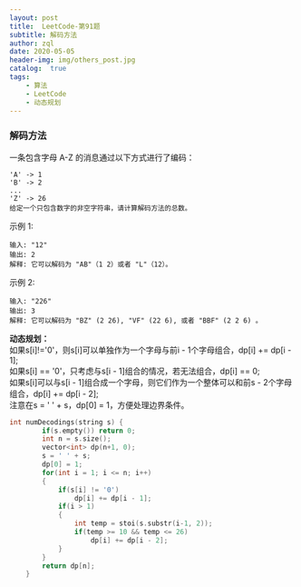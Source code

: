 ```yaml
---
layout: post
title:  LeetCode-第91题
subtitle: 解码方法
author: zql
date: 2020-05-05
header-img: img/others_post.jpg
catalog:  true
tags:
    - 算法
    - LeetCode
    - 动态规划
---
```

### 解码方法  
一条包含字母 A-Z 的消息通过以下方式进行了编码：  
```
'A' -> 1
'B' -> 2
...
'Z' -> 26
给定一个只包含数字的非空字符串，请计算解码方法的总数。
```
示例 1:
```
输入: "12"
输出: 2
解释: 它可以解码为 "AB"（1 2）或者 "L"（12）。
```
示例 2:
```
输入: "226"
输出: 3
解释: 它可以解码为 "BZ" (2 26), "VF" (22 6), 或者 "BBF" (2 2 6) 。
```  
**动态规划：**  
如果s[i]!='0'，则s[i]可以单独作为一个字母与前i - 1个字母组合，dp[i] += dp[i - 1];  
如果s[i] == '0'，只考虑与s[i - 1]组合的情况，若无法组合，dp[i] == 0;  
如果s[i]可以与s[i - 1]组合成一个字母，则它们作为一个整体可以和前s - 2个字母组合，dp[i] += dp[i - 2];  
注意在s = ' ' + s，dp[0] = 1，方便处理边界条件。  
```c++
int numDecodings(string s) {
        if(s.empty()) return 0;
        int n = s.size();
        vector<int> dp(n+1, 0);
        s = ' ' + s;
        dp[0] = 1;
        for(int i = 1; i <= n; i++)
        {
            if(s[i] != '0')
                dp[i] += dp[i - 1];
            if(i > 1)
            {
                int temp = stoi(s.substr(i-1, 2));
                if(temp >= 10 && temp <= 26)
                    dp[i] += dp[i - 2];
            }
        }   
        return dp[n];
    }
```
